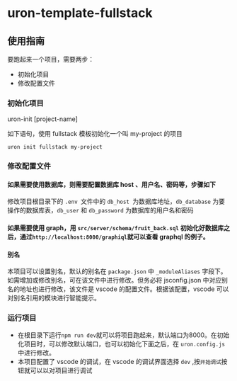 # uron-template-fullstack

## 使用指南
要跑起来一个项目，需要两步：
- 初始化项目
- 修改配置文件

### 初始化项目
uron-init <template-name> [project-name]

如下语句，使用 fullstack 模板初始化一个叫 my-project 的项目
```
uron init fullstack my-project
```

### 修改配置文件
#### 如果需要使用数据库，则需要配置数据库 host 、用户名、密码等，步骤如下
修改项目根目录下的 `.env `文件中的 `db_host `为数据库地址，`db_database` 为要操作的数据库表，`db_user` 和 `db_password` 为数据库的用户名和密码

#### 如果需要使用 graph，用 `src/server/schema/fruit_back.sql` 初始化好数据库之后，通过`http://localhost:8000/graphiql`就可以查看 graphql 的例子。


#### 别名
本项目可以设置别名，默认的别名在 `package.json` 中 `_moduleAliases` 字段下。如需增加或修改别名，可在该文件中进行修改。但务必将 jsconfig.json 中对应别名的地址也进行修改，该文件是 vscode 的配置文件。根据该配置，vscode 可以对别名引用的模块进行智能提示。

### 运行项目
- 在根目录下运行`npm run dev`就可以将项目跑起来，默认端口为8000。在初始化项目时，可以修改默认端口，也可以初始化下面之后，在 `uron.config.js` 中进行修改。
- 本项目配置了 vscode 的调试，在 vscode 的调试界面选择 `dev` ,按`开始调试`按钮就可以以对项目进行调试
